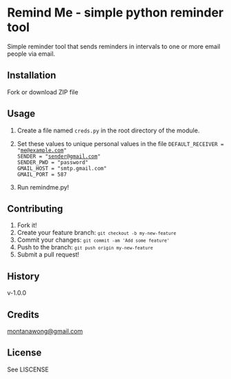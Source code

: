 # Remind Me - simple python reminder tool
Simple reminder tool that sends reminders in intervals to one or more email people via email.

## Installation
Fork or download ZIP file

## Usage
1) Create a file named <code>creds.py</code> in the root directory of the module.

2) Set these values to unique personal values in the file
   <code>DEFAULT_RECEIVER = "me@example.com"</code>  
   <code>SENDER = "sender@gmail.com"</code>  
   <code>SENDER_PWD = "password"</code>  
   <code>GMAIL_HOST = "smtp.gmail.com"</code>  
   <code>GMAIL_PORT = 587</code>  

3) Run remindme.py!

## Contributing
1. Fork it!
2. Create your feature branch: <code>`git checkout -b my-new-feature`</code>
3. Commit your changes: <code>`git commit -am 'Add some feature'`</code>
4. Push to the branch: <code>`git push origin my-new-feature`</code>
5. Submit a pull request!

## History
v-1.0.0

## Credits
montanawong@gmail.com

## License
See LISCENSE


